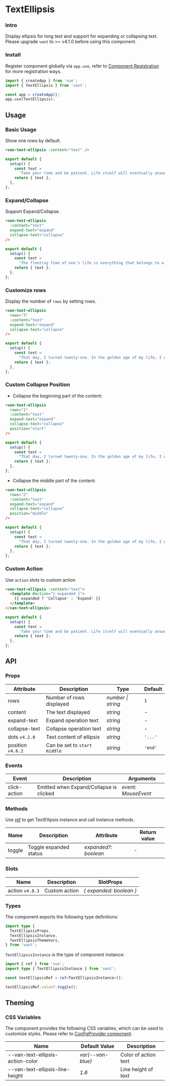 # TextEllipsis

### Intro

Display ellipsis for long text and support for expanding or collapsing text. Please upgrade `vant` to >= v4.1.0 before using this component.

### Install

Register component globally via `app.use`, refer to [Component Registration](#/en-US/advanced-usage#zu-jian-zhu-ce) for more registration ways.

```js
import { createApp } from 'vue';
import { TextEllipsis } from 'vant';

const app = createApp();
app.use(TextEllipsis);
```

## Usage

### Basic Usage

Show one rows by default.

```html
<van-text-ellipsis :content="text" />
```

```js
export default {
  setup() {
    const text =
      'Take your time and be patient. Life itself will eventually answer all those questions it once raised for you.';
    return { text };
  },
};
```

### Expand/Collapse

Support Expand/Collapse.

```html
<van-text-ellipsis
  :content="text"
  expand-text="expand"
  collapse-text="collapse"
/>
```

```js
export default {
  setup() {
    const text =
      "The fleeting time of one's life is everything that belongs to a person. Only this thing truly belongs to you. Everything else is just a momentary pleasure or misfortune, which will soon be gone with the passing of time.";
    return { text };
  },
};
```

### Customize rows

Display the number of `rows` by setting rows.

```html
<van-text-ellipsis
  rows="3"
  :content="text"
  expand-text="expand"
  collapse-text="collapse"
/>
```

```js
export default {
  setup() {
    const text =
      "That day, I turned twenty-one. In the golden age of my life, I was full of dreams. I wanted to love, to eat, and to instantly transform into one of these clouds, part alight, part darkened. It was only later that I understood life is but a slow, drawn-out process of getting your balls crushed. Day by day, you get older. Day by day, your dreams fade. In the end you are no different from a crushed ox. But I hadn't foreseen any of it on my twenty-first birthday. I thought I would be vigorous forever, and that nothing could ever crush me.";
    return { text };
  },
};
```

### Custom Collapse Position

- Collapse the beginning part of the content:

```html
<van-text-ellipsis
  rows="1"
  :content="text"
  expand-text="expand"
  collapse-text="collapse"
  position="start"
/>
```

```js
export default {
  setup() {
    const text =
      "That day, I turned twenty-one. In the golden age of my life, I was full of dreams. I wanted to love, to eat, and to instantly transform into one of these clouds, part alight, part darkened. It was only later that I understood life is but a slow, drawn-out process of getting your balls crushed. Day by day, you get older. Day by day, your dreams fade. In the end you are no different from a crushed ox. But I hadn't foreseen any of it on my twenty-first birthday. I thought I would be vigorous forever, and that nothing could ever crush me.";
    return { text };
  },
};
```

- Collapse the middle part of the content:

```html
<van-text-ellipsis
  rows="2"
  :content="text"
  expand-text="expand"
  collapse-text="collapse"
  position="middle"
/>
```

```js
export default {
  setup() {
    const text =
      "That day, I turned twenty-one. In the golden age of my life, I was full of dreams. I wanted to love, to eat, and to instantly transform into one of these clouds, part alight, part darkened. It was only later that I understood life is but a slow, drawn-out process of getting your balls crushed. Day by day, you get older. Day by day, your dreams fade. In the end you are no different from a crushed ox. But I hadn't foreseen any of it on my twenty-first birthday. I thought I would be vigorous forever, and that nothing could ever crush me.";
    return { text };
  },
};
```

### Custom Action

Use `action` slots to custom action

```html
<van-text-ellipsis :content="text">
  <template #action="{ expanded }">
    {{ expanded ? 'Collapse' : 'Expand' }}
  </template>
</van-text-ellipsis>
```

```js
export default {
  setup() {
    const text =
      'Take your time and be patient. Life itself will eventually answer all those questions it once raised for you.';
    return { text };
  },
};
```

## API

### Props

| Attribute | Description | Type | Default |
| --- | --- | --- | --- |
| rows | Number of rows displayed | _number \| string_ | `1` |
| content | The text displayed | _string_ | - |
| expand-text | Expand operation text | _string_ | - |
| collapse-text | Collapse operation text | _string_ | - |
| dots `v4.2.0` | Text content of ellipsis | _string_ | `'...'` |
| position `v4.6.2` | Can be set to `start` `middle` | _string_ | `'end'` |

### Events

| Event        | Description                             | Arguments           |
| ------------ | --------------------------------------- | ------------------- |
| click-action | Emitted when Expand/Collapse is clicked | _event: MouseEvent_ |

### Methods

Use [ref](https://vuejs.org/guide/essentials/template-refs.html) to get TextEllipsis instance and call instance methods.

| Name   | Description            | Attribute            | Return value |
| ------ | ---------------------- | -------------------- | ------------ |
| toggle | Toggle expanded status | _expanded?: boolean_ | -            |

### Slots

| Name            | Description   | SlotProps               |
| --------------- | ------------- | ----------------------- |
| action `v4.8.3` | Custom action | _{ expanded: boolean }_ |

### Types

The component exports the following type definitions:

```ts
import type {
  TextEllipsisProps,
  TextEllipsisInstance,
  TextEllipsisThemeVars,
} from 'vant';
```

`TextEllipsisInstance` is the type of component instance:

```ts
import { ref } from 'vue';
import type { TextEllipsisInstance } from 'vant';

const textEllipsisRef = ref<TextEllipsisInstance>();

textEllipsisRef.value?.toggle();
```

## Theming

### CSS Variables

The component provides the following CSS variables, which can be used to customize styles. Please refer to [ConfigProvider component](#/en-US/config-provider).

| Name                             | Default Value     | Description          |
| -------------------------------- | ----------------- | -------------------- |
| --van-text-ellipsis-action-color | _var(--van-blue)_ | Color of action text |
| --van-text-ellipsis-line-height  | _1.6_             | Line height of text  |
